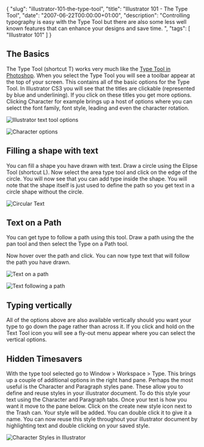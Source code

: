 {
  "slug": "illustrator-101-the-type-tool",
  "title": "Illustrator 101 - The Type Tool",
  "date": "2007-06-22T00:00:00+01:00",
  "description": "Controlling typography is easy with the Type Tool but there are also some less well known features that can enhance your designs and save time. ",
  "tags": [
    "Illustrator 101"
  ]
}

## The Basics

The Type Tool (shortcut T) works very much like the [Type Tool in Photoshop][1]. When you select the Type Tool you will see a toolbar appear at the top of your screen. This contains all of the basic options for the Type Tool. In Illustrator CS3 you will see that the titles are clickable (represented by blue and underlining). If you click on these titles you get more options. Clicking Character for example brings up a host of options where you can select the font family, font style, leading and even the character rotation.

![Illustrator text tool options][2] 

![Character options][3] 

## Filling a shape with text

You can fill a shape you have drawn with text. Draw a circle using the Elipse Tool (shortcut L). Now select the area type tool and click on the edge of the circle. You will now see that you can add type inside the shape. You will note that the shape itself is just used to define the path so you get text in a circle shape without the circle.

![Circular Text][4] 

## Text on a Path

You can get type to follow a path using this tool. Draw a path using the the pan tool and then select the Type on a Path tool.

Now hover over the path and click. You can now type text that will follow the path you have drawn.

![Text on a path][5] 

![Text following a path][6] 

## Typing vertically

All of the options above are also available vertically should you want your type to go down the page rather than across it. If you click and hold on the Text Tool icon you will see a fly-out menu appear where you can select the vertical options. 

## Hidden Timesavers

With the type tool selected go to Window > Workspace > Type. This brings up a couple of additional options in the right hand pane. Perhaps the most useful is the Character and Paragraph styles pane. These allow you to define and reuse styles in your illustrator document. To do this style your text using the Character and Paragraph tabs. Once your text is how you want it move to the pane below. Click on the create new style icon next to the Trash can. Your style will be added. You can double click it to give it a name. You can now reuse this style throughout your illustrator document by highlighting text and double clicking on your saved style.

![Character Styles in Illustrator][7]

 [1]: http://www.shapeshed.com/journal/photoshop_101_the_type_tools/
 [2]: http://shapeshed.com/images/articles/il_text_tool_options.jpg 
 [3]: http://shapeshed.com/images/articles/character_options.jpg 
 [4]: http://shapeshed.com/images/articles/circular_text.png 
 [5]: http://shapeshed.com/images/articles/text_on_a_path.jpg 
 [6]: http://shapeshed.com/images/articles/following_path.jpg 
 [7]: http://shapeshed.com/images/articles/character_style.jpg 
